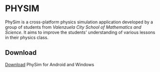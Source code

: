 # PHYSIM

PhySim is a cross-platform physics simulation application developed by a group of students from 
*Valenzuela City School of Mathematics and Science*. It aims to improve the students'
understanding of various lessons in their physics class.


## Download
[Download](http://bit.ly/3FkgRbT) PhySim for Android and Windows
